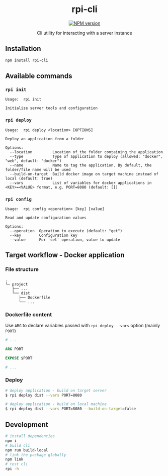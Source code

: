 <h1 align="center">rpi-cli</h1>

<p align="center">
  <a href="https://www.npmjs.com/package/rpi-cli" target="_blank">
    <img src="https://badgen.net/npm/v/rpi-cli" alt="NPM version">
  </a>
</p>

<p align="center">
  Cli utility for interacting with a server instance
</p>

## Installation

```sh
npm install rpi-cli
```

## Available commands

### `rpi init`
```
Usage:  rpi init

Initialize server tools and configuration
```

### `rpi deploy`
```
Usage:  rpi deploy <location> [OPTIONS]

Deploy an application from a folder

Options:
  --location         Location of the folder containing the application
  --type             Type of application to deploy (allowed: "docker", "web", default: "docker")
  --name             Name to tag the application. By default, the folder/file name will be used
  --build-on-target  Build docker image on target machine instead of local (default: true)
  --vars             List of variables for docker applications in <KEY>=<VALUE> format, e.g. PORT=8080 (default: [])
```

### `rpi config`
```
Usage:  rpi config <operation> [key] [value]

Read and update configuration values

Options:
  --operation  Operation to execute (default: "get")
  --key        Configuration key
  --value      For `set` operation, value to update
```

## Target workflow - Docker application

### File structure

```
.
└─ project
   ├── ...
   └── dist
      ├── Dockerfile
      └── ...
```

### Dockerfile content

Use `ARG` to declare variables passed with `rpi-deploy --vars` option (mainly `PORT`)

```Dockerfile
# ...

ARG PORT

EXPOSE $PORT

# ...
```

### Deploy

```sh
# deploy application - build on target server
$ rpi deploy dist --vars PORT=8080

# deploy application - build on local machine
$ rpi deploy dist --vars PORT=8080 --build-on-target=false
```

## Development

```sh
# install dependencies
npm i
# build cli
npm run build-local
# link the package globally
npm link
# test cli
rpi -h
```
